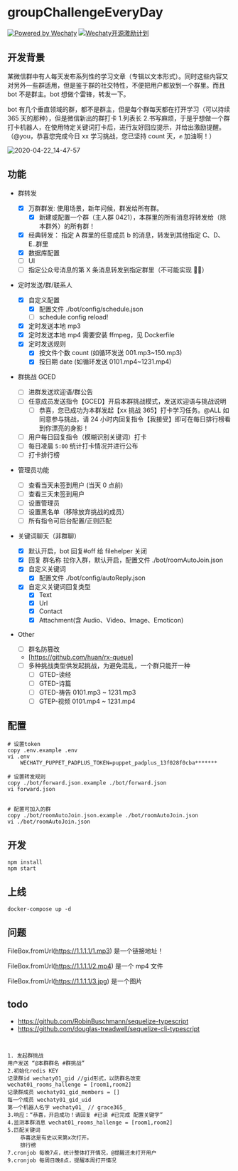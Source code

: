 # groupChallengeEveryDay

[![Powered by Wechaty](https://img.shields.io/badge/Powered%20By-Wechaty-green.svg)](https://github.com/chatie/wechaty)
[![Wechaty开源激励计划](https://img.shields.io/badge/Wechaty-开源激励计划-green.svg)](https://github.com/juzibot/Welcome/wiki/Everything-about-Wechaty)

## 开发背景

某微信群中有人每天发布系列性的学习文章（专辑以文本形式）。同时这些内容又对另外一些群适用，但是鉴于群的社交特性，不便把用户都放到一个群里。而且 bot 不是群主。bot 想做个雷锋，转发一下。

bot 有几个垂直领域的群，都不是群主，但是每个群每天都在打开学习（可以持续 365 天的那种），但是微信新出的群打卡 1.列表长 2.书写麻烦，于是乎想做一个群打卡机器人，在使用特定关键词打卡后，进行友好回应提示，并给出激励提醒。（@you，恭喜您完成今日 xx 学习挑战，您已坚持 count 天，✊ 加油啊！）

![2020-04-22_14-47-57](https://i.loli.net/2020/04/22/GbYLMgv39A7JdZf.jpg)

## 功能

-   群转发
    -   [x] 万群群发: 使用场景，新年问候，群发给所有群。
        -   [x] 新建或配置一个群（主人群 0421），本群里的所有消息将转发给（除本群外）的所有群！
    -   [x] 经典转发： 指定 A 群里的任意成员 b 的消息，转发到其他指定 C、D、E..群里
    -   [x] 数据库配置
    -   [ ] UI
    -   [ ] 指定公众号消息的第 X 条消息转发到指定群里（不可能实现 🙅‍♂️）
-   定时发送/群/联系人
    -   [x] 自定义配置
        -   [x] 配置文件 ./bot/config/schedule.json
        -   [ ] schedule config reload!
    -   [x] 定时发送本地 mp3
    -   [x] 定时发送本地 mp4 需要安装 ffmpeg，见 Dockerfile
    -   [x] 定时发送规则
        -   [x] 按文件个数 count (如循环发送 001.mp3~150.mp3)
        -   [x] 按日期 date (如循环发送 0101.mp4~1231.mp4)
-   群挑战 GCED
    -   [ ] 进群发送欢迎语/群公告
    -   [ ] 任意成员发送指令【GCED】开启本群挑战模式，发送欢迎语与挑战说明
        -   [ ] 恭喜，您已成功为本群发起【xx 挑战 365】打卡学习任务。@ALL 如同意参与挑战，请 24 小时内回复指令【我接受】即可在每日排行榜看到你漂亮的身影！
    -   [ ] 用户每日回复指令（模糊识别关键词）打卡
    -   [ ] 每日凌晨 `5:00` 统计打卡情况并进行公布
    -   [ ] 打卡排行榜
-   管理员功能
    -   [ ] 查看当天未签到用户 (当天 0 点前)
    -   [ ] 查看三天未签到用户
    -   [ ] 设置管理员
    -   [ ] 设置黑名单（移除放弃挑战的成员）
    -   [ ] 所有指令可后台配置/正则匹配
-   关键词聊天（非群聊）

    -   [x] 默认开启，bot 回复#off 给 filehelper 关闭
    -   [x] 回复 群名称 拉你入群，默认开启，配置文件 ./bot/roomAutoJoin.json
    -   [x] 自定义关键词
        -   [x] 配置文件 ./bot/config/autoReply.json
    -   [x] 自定义关键词回复类型
        -   [x] Text
        -   [x] Url
        -   [x] Contact
        -   [x] Attachment(含 Audio、Video、Image、Emoticon)

-   Other
    -   [ ] 群名防篡改
    -   [ ](队列)[https://github.com/huan/rx-queue]
    -   [ ] 多种挑战类型供发起挑战，为避免混乱，一个群只能开一种
        -   [ ] GTED-读经
        -   [ ] GTED-诗篇
        -   [ ] GTED-祷告 0101.mp3 ~ 1231.mp3
        -   [ ] GTEP-视频 0101.mp4 ~ 1231.mp4

## 配置

```
# 设置token
copy .env.example .env
vi .env
    WECHATY_PUPPET_PADPLUS_TOKEN=puppet_padplus_13f028f0cba*******

# 设置转发规则
copy ./bot/forward.json.example ./bot/forward.json
vi forward.json


# 配置可加入的群
copy ./bot/roomAutoJoin.json.example ./bot/roomAutoJoin.json
vi ./bot/roomAutoJoin.json
```

## 开发

```
npm install
npm start
```

## 上线

```
docker-compose up -d
```

## 问题

FileBox.fromUrl(https://1.1.1.1/1.mp3) 是一个链接地址！

FileBox.fromUrl(https://1.1.1.1/2.mp4) 是一个 mp4 文件

FileBox.fromUrl(https://1.1.1.1/3.jpg) 是一个图片

## todo

-   https://github.com/RobinBuschmann/sequelize-typescript
-   https://github.com/douglas-treadwell/sequelize-cli-typescript

```


1. 发起群挑战
用户发送 “@本群群名 #群挑战”
2.初始化redis KEY
记录群id wechaty01_gid //gid形式，以防群名改变
wechat01_rooms_hallenge = [room1,room2]
记录群成员 wechaty01_gid_members = []
每一个成员 wechaty01_gid_uid
第一个机器人名字 wechaty01_ // grace365_
3.响应：“恭喜，开启成功！请回复 #已读 #已完成 配置关键字”
4.监测本群消息 wechat01_rooms_hallenge = [room1,room2]
5.匹配关键词
    恭喜这是有史以来第x次打开。
    排行榜
7.cronjob 每晚7点，统计整体打开情况，@提醒还未打开用户
9.cronjob 每周日晚8点，提醒本周打开情况
```
